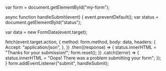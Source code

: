 var form = document.getElementById("my-form");

async function handleSubmit(event) {
  event.preventDefault();
  var status = document.getElementById("status");

  var data = new FormData(event.target);

  fetch(event.target.action, {
    method: form.method,
    body: data,
    headers: {
      Accept: "application/json",
    },
  })
    .then((response) => {
      status.innerHTML = "Thanks for your submission!";
      form.reset();
    })
    .catch((error) => {
      status.innerHTML = "Oops! There was a problem submitting your form";
    });
}
form.addEventListener("submit", handleSubmit);
